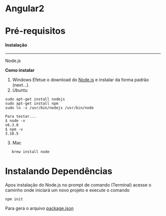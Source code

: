 # Angular2

# **Pré-requisitos**

#### **Instalação**
----------
Node.js

**Como instalar**

 1. Windows
 Efetue o download do [Node.js](https://nodejs.org/en/) e instalar da forma padrão (next...).
 2. Ubuntu
 ```
sudo apt-get install nodejs
sudo apt-get install npm
sudo ln -s /usr/bin/nodejs /usr/bin/node

Para testar...
$ node -v
v6.3.0
$ npm -v
3.10.5
```
 
 3. Mac
 
```
   brew install node
```

# **Instalando Dependências**
Apos instalação do Node.js  no prompt de comando (Terminal) acesse o caminho onde iniciará um novo projeto e execute o comando 

    npm init
    
   Para gera o arquivo [package.json](https://github.com/VagnerSilva/angular2/blob/master/package.json)


 


 

 
